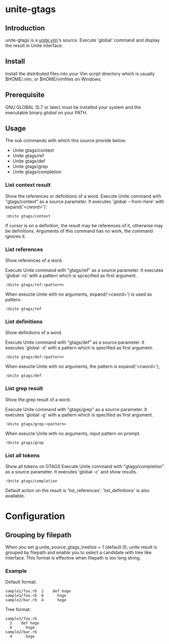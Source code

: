 # unite-gtags

## Introduction

unite-gtags is a [unite.vim](https://github.com/Shougo/unite.vim)'s source.
Execute 'global' command and display the result in Unite interface.

## Install

Install the distributed files into your Vim script directory which is usually
$HOME/.vim,  or $HOME/vimfiles on Windows.

## Prerequisite

GNU GLOBAL (5.7 or later) must be installed your system and the executable binary *global* on your PATH.

## Usage

The sub commands with which this source provide below:

- Unite gtags/context
- Unite gtags/ref
- Unite gtags/def
- Unite gtags/grep
- Unite gtags/completion

### List context result
Show the references or definitions of a word.
Execute Unite command with "gtags/context" as a source parameter.
It executes 'global --from-here' with expand('\<cword\>')'.

    :Unite gtags/context

If cursor is on a definition, the result may be references of it,
otherwise may be definitions.
Arguments of this command has no work, the command ignores it.

### List references
Show references of a word.

Execute Unite command with "gtags/ref" as a source parameter.
It executes 'global -rs' with a pattern which is spcecified as first argument.

    :Unite gtags/ref:<pattern>

When exeucte Unite with no arguments, expand('\<cword\>') is used as pattern.

    :Unite gtags/ref

### List definitions
Show definitions of a word.

Execute Unite command with "gtags/def" as a source parameter.
It executes 'global -d' with a pattern which is specified as first argument.

    :Unite gtags/def:<pattern>

When exeucte Unite with no arguments, the pattern is expand('\<cword\>'),

    :Unite gtags/def

### List grep result
Show the grep result of a word.

Execute Unite command with "gtags/grep" as a source parameter.
It executes 'global -g' with a pattern which is specified as first argument.

    :Unite gtags/grep:<pattern>

When exeucte Unite with no arguments, input pattern on prompt.

    :Unite gtags/grep

### List all tokens
Show all tokens on GTAGS
Execute Unite command with "gtags/completion" as a source parameter.
It executes 'global -c' and show results.

    :Unite gtags/completion

Default action on the result is 'list\_references'.
'list\_definitions' is also available.

# Configuration
## Grouping by filepath

When you set g:unite\_source\_gtags\_treelize = 1 (default 0),
unite result is grouped by filepath and enable you to select a candidate with tree like interface.
This format is effective when filepath is too long string.

### Example

Default format:

    sample1/foo.rb  2    def hoge
    sample1/foo.rb  6      hoge
    sample2/bar.rb  4      hoge

Tree format:

    sample1/foo.rb
      2    def hoge
      6      hoge
    sample2/bar.rb
      4      hoge

